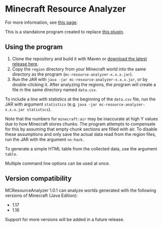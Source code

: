 # Minecraft Resource Analyzer

For more information, see [this page](https://meeples10.github.io/resource-distribution.html).

This is a standalone program created to replace [this plugin](https://github.com/Meeples10/ChunkAnalyzer).

## Using the program

1. Clone the repository and build it with Maven or [download the latest release here](https://github.com/Meeples10/MCResourceAnalyzer/releases).
2. Copy the `region` directory from your Minecraft world into the same directory as the program (`mc-resource-analyzer-x.x.x.jar`).
3. Run the JAR with `java -jar mc-resource-analyzer-x.x.x.jar`, or by double-clicking it. After analyzing the regions, the program will create a file in the same directory named `data.csv`.

To include a line with statistics at the beginning of the `data.csv` file, run the JAR with argument `statistics` (e.g. `java -jar mc-resource-analyzer-x.x.x.jar statistics`).

Note that the numbers for `minecraft:air` may be inaccurate at high Y values due to how Minecraft stores chunks. The program attempts to compensate for this by assuming that empty chunk sections are filled with air. To disable these assumptions and only save the actual data read from the region files, run the JAR with the argument `no-hack`.

To generate a simple HTML table from the collected data, use the argument `table`.

Multiple command line options can be used at once.

## Version compatibility

MCResourceAnalyzer 1.0.1 can analyze worlds generated with the following versions of Minecraft (Java Edition):

- 1.17
- 1.16

Support for more versions will be added in a future release.
